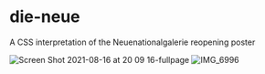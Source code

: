 # die-neue
A CSS interpretation of the Neuenationalgalerie reopening poster

![Screen Shot 2021-08-16 at 20 09 16-fullpage](https://user-images.githubusercontent.com/1307818/129964320-6cabf387-15c9-4335-9f06-73e62116be4d.png)
![IMG_6996](https://user-images.githubusercontent.com/1307818/129964725-d83f64fd-1b99-47c1-9c25-3b997508d94f.jpg)

